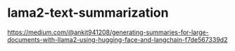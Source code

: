 # lama2-text-summarization
https://medium.com/@ankit941208/generating-summaries-for-large-documents-with-llama2-using-hugging-face-and-langchain-f7de567339d2
